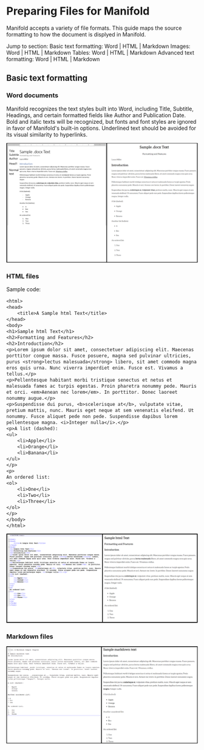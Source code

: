 # Preparing Files for Manifold
Manifold accepts a variety of file formats. This guide maps the source formatting to how the document is displyed in Manifold. 

Jump to section:
Basic text formatting: Word  |  HTML  |  Markdown
Images: Word  |  HTML  |  Markdown
Tables: Word  |  HTML  |  Markdown
Advanced text formatting: Word  |  HTML  |  Markdown

## Basic text formatting
### Word documents
Manifold recognizes the text styles built into Word, including Title, Subtitle, Headings, and certain 
formatted fields like Author and Publication Date. Bold and italic texts will be recognized, but fonts and font styles are ignored in favor of Manifold's built-in options. Underlined text should be avoided for its visual similarity to hyperlinks.

![A side-by-side comparison of a Word file at its display in Manifold.](img/wordsidebyside.png)

### HTML files
Sample code:
    <!DOCTYPE html>

    <html>
    <head>
	    <title>A Sample html Text</title>
    </head>
    <body>
    <h1>Sample html Text</h1>
    <h2>Formatting and Features</h2>
    <h2>Introduction</h2>
    <p>Lorem ipsum dolor sit amet, consectetuer adipiscing elit. Maecenas porttitor congue massa. Fusce posuere, magna sed pulvinar ultricies, purus <strong>lectus malesuada</strong> libero, sit amet commodo magna eros quis urna. Nunc viverra imperdiet enim. Fusce est. Vivamus a tellus.</p>
    <p>Pellentesque habitant morbi tristique senectus et netus et malesuada fames ac turpis egestas. Proin pharetra nonummy pede. Mauris et orci. <em>Aenean nec lorem</em>. In porttitor. Donec laoreet nonummy augue.</p>
    <p>Suspendisse dui purus, <b>scelerisque at</b>, vulputate vitae, pretium mattis, nunc. Mauris eget neque at sem venenatis eleifend. Ut nonummy. Fusce aliquet pede non pede. Suspendisse dapibus lorem pellentesque magna. <i>Integer nulla</i>.</p>
    <p>A list (dashed):
    <ul>
    	<li>Apple</li>
    	<li>Orange</li>
    	<li>Banana</li>
    </ul>
    </p>
    <p>
    An ordered list:
    <ol>
    	<li>One</li>
	    <li>Two</li>
	    <li>Three</li>
    </ol>
    </p>
    </body>
    </html>
![Side-by-side comparison of an html file and its display in Manifold.](img/htmlsidebyside.png)

### Markdown files
![Side-by-side comparison of a markdown file and its display in Manifold.](img/markdownsidebyside.png)
